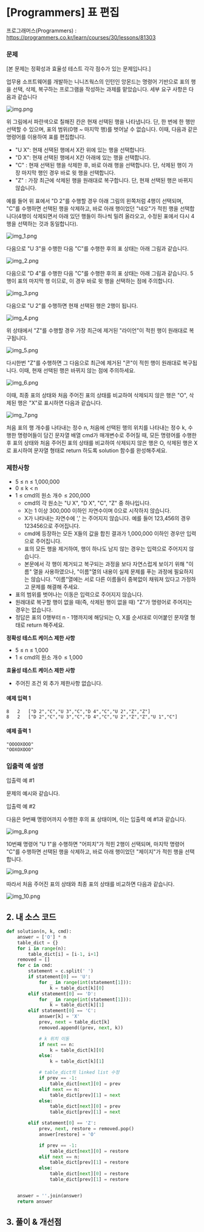 # [Programmers] 표 편집

프로그래머스(Programmers) :  https://programmers.co.kr/learn/courses/30/lessons/81303

### 문제

[본 문제는 정확성과 효율성 테스트 각각 점수가 있는 문제입니다.]

업무용 소프트웨어를 개발하는 니니즈웍스의 인턴인 앙몬드는 명령어 기반으로 표의 행을 선택, 삭제, 복구하는 프로그램을 작성하는 과제를 맡았습니다. 세부 요구 사항은 다음과 같습니다

![img.png](images/81303_img.png)

위 그림에서 파란색으로 칠해진 칸은 현재 선택된 행을 나타냅니다. 단, 한 번에 한 행만 선택할 수 있으며, 표의 범위(0행 ~ 마지막 행)를 벗어날 수 없습니다. 이때, 다음과 같은 명령어를 이용하여 표를 편집합니다.

- "U X": 현재 선택된 행에서 X칸 위에 있는 행을 선택합니다.
- "D X": 현재 선택된 행에서 X칸 아래에 있는 행을 선택합니다.
- "C" : 현재 선택된 행을 삭제한 후, 바로 아래 행을 선택합니다. 단, 삭제된 행이 가장 마지막 행인 경우 바로 윗 행을 선택합니다.
- "Z" : 가장 최근에 삭제된 행을 원래대로 복구합니다. 단, 현재 선택된 행은 바뀌지 않습니다.

예를 들어 위 표에서 "D 2"를 수행할 경우 아래 그림의 왼쪽처럼 4행이 선택되며, "C"를 수행하면 선택된 행을 삭제하고, 바로 아래 행이었던 "네오"가 적힌 행을 선택합니다(4행이 삭제되면서 아래 있던 행들이 하나씩 밀려 올라오고, 수정된 표에서 다시 4행을 선택하는 것과 동일합니다).

![img_1.png](images/81303_img_1.png)

다음으로 "U 3"을 수행한 다음 "C"를 수행한 후의 표 상태는 아래 그림과 같습니다.

![img_2.png](images/81303_img_2.png)

다음으로 "D 4"를 수행한 다음 "C"를 수행한 후의 표 상태는 아래 그림과 같습니다. 5행이 표의 마지막 행 이므로, 이 경우 바로 윗 행을 선택하는 점에 주의합니다.

![img_3.png](images/81303_img_3.png)

다음으로 "U 2"를 수행하면 현재 선택된 행은 2행이 됩니다.

![img_4.png](images/81303_img_4.png)

위 상태에서 "Z"를 수행할 경우 가장 최근에 제거된 "라이언"이 적힌 행이 원래대로 복구됩니다.

![img_5.png](images/81303_img_5.png)

다시한번 "Z"를 수행하면 그 다음으로 최근에 제거된 "콘"이 적힌 행이 원래대로 복구됩니다. 이때, 현재 선택된 행은 바뀌지 않는 점에 주의하세요.

![img_6.png](images/81303_img_6.png)

이때, 최종 표의 상태와 처음 주어진 표의 상태를 비교하여 삭제되지 않은 행은 "O", 삭제된 행은 "X"로 표시하면 다음과 같습니다.

![img_7.png](images/81303_img_7.png)

처음 표의 행 개수를 나타내는 정수 n, 처음에 선택된 행의 위치를 나타내는 정수 k, 수행한 명령어들이 담긴 문자열 배열 cmd가 매개변수로 주어질 때, 모든 명령어를 수행한 후 표의 상태와 처음 주어진 표의 상태를 비교하여 삭제되지 않은 행은 O, 삭제된 행은 X로 표시하여 문자열 형태로 return 하도록 solution 함수를 완성해주세요.


### 제한사항

- 5 ≤ n ≤ 1,000,000
- 0 ≤ k < n
- 1 ≤ cmd의 원소 개수 ≤ 200,000
    - cmd의 각 원소는 "U X", "D X", "C", "Z" 중 하나입니다.
    - X는 1 이상 300,000 이하인 자연수이며 0으로 시작하지 않습니다.
    - X가 나타내는 자연수에 ',' 는 주어지지 않습니다. 예를 들어 123,456의 경우 123456으로 주어집니다.
    - cmd에 등장하는 모든 X들의 값을 합친 결과가 1,000,000 이하인 경우만 입력으로 주어집니다.
    - 표의 모든 행을 제거하여, 행이 하나도 남지 않는 경우는 입력으로 주어지지 않습니다.
    - 본문에서 각 행이 제거되고 복구되는 과정을 보다 자연스럽게 보이기 위해 "이름" 열을 사용하였으나, "이름"열의 내용이 실제 문제를 푸는 과정에 필요하지는 않습니다. "이름"열에는 서로 다른 이름들이 중복없이 채워져 있다고 가정하고 문제를 해결해 주세요.
- 표의 범위를 벗어나는 이동은 입력으로 주어지지 않습니다.
- 원래대로 복구할 행이 없을 때(즉, 삭제된 행이 없을 때) "Z"가 명령어로 주어지는 경우는 없습니다.
- 정답은 표의 0행부터 n - 1행까지에 해당되는 O, X를 순서대로 이어붙인 문자열 형태로 return 해주세요.

**정확성 테스트 케이스 제한 사항**

- 5 ≤ n ≤ 1,000
- 1 ≤ cmd의 원소 개수 ≤ 1,000

**효율성 테스트 케이스 제한 사항**

- 주어진 조건 외 추가 제한사항 없습니다.

#### 예제 입력 1

```  
8	2	["D 2","C","U 3","C","D 4","C","U 2","Z","Z"]
8	2	["D 2","C","U 3","C","D 4","C","U 2","Z","Z","U 1","C"]
```  

#### 예제 출력 1

```  
"OOOOXOOO"
"OOXOXOOO"
```  

### 입출력 예 설명


입출력 예 #1

문제의 예시와 같습니다.


입출력 예 #2

다음은 9번째 명령어까지 수행한 후의 표 상태이며, 이는 입출력 예 #1과 같습니다.

![img_8.png](images/81303_img_8.png)

10번째 명령어 "U 1"을 수행하면 "어피치"가 적힌 2행이 선택되며, 마지막 명령어 "C"를 수행하면 선택된 행을 삭제하고, 바로 아래 행이었던 "제이지"가 적힌 행을 선택합니다.

![img_9.png](images/81303_img_9.png)

따라서 처음 주어진 표의 상태와 최종 표의 상태를 비교하면 다음과 같습니다.

![img_10.png](images/81303_img_10.png)

## 2. 내 소스 코드

```python  
def solution(n, k, cmd):
    answer = ['O'] * n
    table_dict = {}
    for i in range(n):
        table_dict[i] = [i-1, i+1]
    removed = []
    for c in cmd:
        statement = c.split(' ')
        if statement[0] == 'U':
            for _ in range(int(statement[1])):
                k = table_dict[k][0]
        elif statement[0] == 'D':
            for _ in range(int(statement[1])):
                k = table_dict[k][1]
        elif statement[0] == 'C':
            answer[k] = 'X'
            prev, next = table_dict[k]
            removed.append((prev, next, k))

            # k 위치 이동
            if next == n:
                k = table_dict[k][0]
            else:
                k = table_dict[k][1]

            # table_dict의 linked list 수정
            if prev == -1:
                table_dict[next][0] = prev
            elif next == n:
                table_dict[prev][1] = next
            else:
                table_dict[next][0] = prev
                table_dict[prev][1] = next

        elif statement[0] == 'Z':
            prev, next, restore = removed.pop()
            answer[restore] = 'O'

            if prev == -1:
                table_dict[next][0] = restore
            elif next == n:
                table_dict[prev][1] = restore
            else:
                table_dict[next][0] = restore
                table_dict[prev][1] = restore


    answer = ''.join(answer)
    return answer
```  



## 3. 풀이 & 개선점